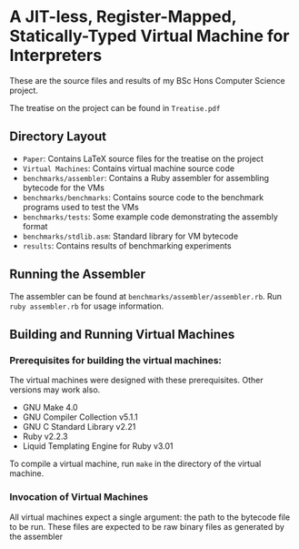 # A JIT-less, Register-Mapped, Statically-Typed Virtual Machine for Interpreters

These are the source files and results of my BSc Hons Computer Science project.

The treatise on the project can be found in `Treatise.pdf`

## Directory Layout
* `Paper`: Contains LaTeX source files for the treatise on the project
* `Virtual Machines`: Contains virtual machine source code
* `benchmarks/assembler`: Contains a Ruby assembler for assembling bytecode for the VMs
* `benchmarks/benchmarks`: Contains source code to the benchmark programs used to test the VMs
* `benchmarks/tests`: Some example code demonstrating the assembly format
* `benchmarks/stdlib.asm`: Standard library for VM bytecode
* `results`: Contains results of benchmarking experiments

## Running the Assembler
The assembler can be found at `benchmarks/assembler/assembler.rb`. Run `ruby assembler.rb` for usage information.

## Building and Running Virtual Machines
### Prerequisites for building the virtual machines:
The virtual machines were designed with these prerequisites. Other versions may work also.
* GNU Make 4.0
* GNU Compiler Collection v5.1.1
* GNU C Standard Library v2.21
* Ruby v2.2.3
* Liquid Templating Engine for Ruby v3.01

To compile a virtual machine, run `make` in the directory of the virtual machine.

### Invocation of Virtual Machines
All virtual machines expect a single argument: the path to the bytecode file to be run. These files are expected to be raw binary files as generated by the assembler
